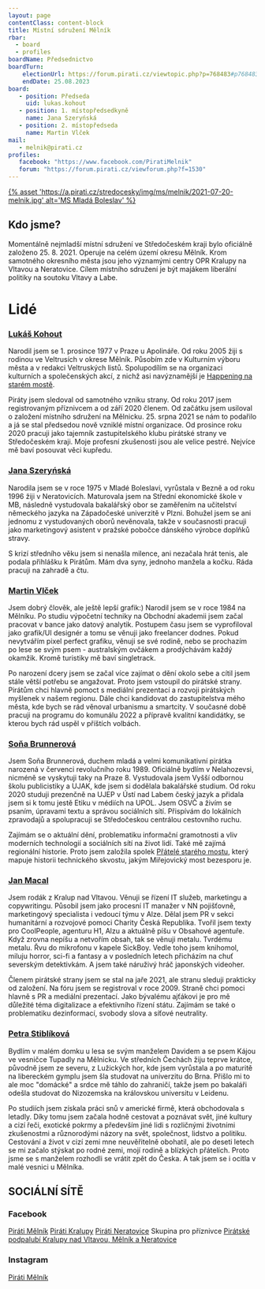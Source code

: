 ```yaml
---
layout: page
contentClass: content-block
title: Místní sdružení Mělník
rbar:
  - board
  - profiles
boardName: Předsednictvo
boardTurn:
    electionUrl: https://forum.pirati.cz/viewtopic.php?p=768483#p768483
    endDate: 25.08.2023
board:
   - position: Předseda
     uid: lukas.kohout
   - position: 1. místopředsedkyně
     name: Jana Szeryńská
   - position: 2. místopředseda
     name: Martin Vlček
mail: 
   - melnik@pirati.cz
profiles:
   facebook: "https://www.facebook.com/PiratiMelnik"
   forum: "https://forum.pirati.cz/viewforum.php?f=1530"
---
```

[{% asset 'https://a.pirati.cz/stredocesky/img/ms/melnik/2021-07-20-melnik.jpg' alt='MS Mladá Boleslav' %}](https://nalodeni.pirati.cz/)

## Kdo jsme?
Momentálně nejmladší místní sdružení ve Středočeském kraji bylo oficiálně založeno 25. 8. 2021. Operuje na celém území okresu Mělník. Krom samotného okresního města jsou jeho významými centry OPR Kralupy na Vltavou a Neratovice. Cílem místního sdružení je být majákem liberální politiky na soutoku Vltavy a Labe.

# Lidé

### [Lukáš Kohout](https://lide.pirati.cz/osoba/1601/)
Narodil jsem se 1. prosince 1977 v Praze u Apolináře. Od roku 2005 žiji s rodinou ve Veltrusích v okrese Mělník. Působím zde v Kulturním výboru města a v redakci Veltruských listů. Spolupodílím se na organizaci kulturních a společenských akcí, z nichž asi navýznamější je [Happening na starém mostě](https://www.facebook.com/setkaninamoste). 

Piráty jsem sledoval od samotného vzniku strany. Od roku 2017 jsem registrovaným příznivcem a od září 2020 členem. Od začátku jsem usiloval o založení místního sdružení na Mělnicku. 25. srpna 2021 se nám to podařilo a já se stal předsedou nově vzniklé místní organizace. Od prosince roku 2020 pracuji jako tajemník zastupitelského klubu pirátské strany ve Středočeském kraji. Moje profesní zkušenosti jsou ale velice pestré. Nejvíce mě baví posouvat věci kupředu. 

### [Jana Szeryńská](https://lide.pirati.cz/osoba/1600/)
Narodila jsem se v roce 1975 v Mladé Boleslavi, vyrůstala v Bezně a od roku 1996 žiji v Neratovicích. Maturovala jsem na Střední ekonomické škole v MB, následně vystudovala bakalářský obor se zaměřením na učitelství německého jazyka na Západočeské univerzitě v Plzni. Bohužel jsem se ani jednomu z vystudovaných oborů nevěnovala, takže v současnosti pracuji jako marketingový asistent v pražské pobočce dánského výrobce doplňků stravy. 

S krizí středního věku jsem si nenašla milence, ani nezačala hrát tenis, ale podala přihlášku k Pirátům. Mám dva syny, jednoho manžela a kočku. Ráda pracuji na zahradě a čtu.

### [Martin Vlček](https://lide.pirati.cz/osoba/2848/)
Jsem dobrý člověk, ale ještě lepší grafik:) Narodil jsem se v roce 1984 na Mělníku. Po studiu výpočetní techniky na Obchodní akademii jsem začal pracovat v bance jako datový analytik. Postupem času jsem se vyprofiloval jako grafik/UI designér a tomu se věnuji jako freelancer dodnes. Pokud nevytvářím pixel perfect grafiku, věnuji se své rodině, nebo se prochazím po lese se svým psem - australským ovčákem a prodýchávám každý okamžik. Kromě turistiky mě baví singletrack. 

Po narození dcery jsem se začal více zajímat o dění okolo sebe a cítil jsem stále větší potřebu se angažovat. Proto jsem vstoupil do pirátské strany. Pirátům chci hlavně pomoct s mediální prezentací a rozvoji pirátských myšlenek v našem regionu. Dále chci kandidovat do zastupitelstva mého města, kde bych se rád věnoval urbanismu a smartcity. V současné době pracuji na programu do komunálu 2022 a přípravě kvalitní kandidátky, se kterou bych rád uspěl v příštích volbách.

### [Soňa Brunnerová](https://lide.pirati.cz/osoba/1665/)
Jsem Soňa Brunnerová, duchem mladá a velmi komunikativní pirátka narozená v červenci revolučního roku 1989. Oficiálně bydlím v Nelahozevsi, nicméně se vyskytuji taky na Praze 8. Vystudovala jsem Vyšší odbornou školu publicistiky a UJAK, kde jsem si dodělala bakalářské studium. Od roku 2020 studuji prezenčně na UJEP v Ústí nad Labem český jazyk a přidala jsem si k tomu jestě Etiku v médiích na UPOL. Jsem OSVČ a živím se psaním, úpravami textu a správou sociálních sítí. Přispívám do lokálních zpravodajů a spolupracuji se Středočeskou centrálou cestovního ruchu. 

Zajímám se o aktuální dění, problematiku informační gramotnosti a vliv moderních technologií a sociálních sítí na život lidí. Také mě zajímá regionální historie. Proto jsem založila spolek [Přátelé starého mostu](https://www.facebook.com/pratelemostu), který mapuje historii technického skvostu, jakým Miřejovický most bezesporu je.


### [Jan Macal](https://lide.pirati.cz/osoba/2340/)
Jsem rodák z Kralup nad Vltavou. Věnuji se řízení IT služeb, marketingu a copywritingu. Působil jsem jako procesní IT manažer v NN pojišťovně, marketingový specialista i vedoucí týmu v Alze. Dělal jsem PR v sekci humanitární a rozvojové pomoci Charity Česká Republika. Tvořil jsem texty pro CoolPeople, agenturu H1, Alzu a aktuálně píšu v Obsahové agentuře. Když zrovna nepíšu a netvořím obsah, tak se věnuji metalu. Tvrdému metalu. Řvu do mikrofonu v kapele SickBoy. Vedle toho jsem knihomol, miluju horror, sci-fi a fantasy a v posledních letech přicházím na chuť severským detektivkám. A jsem také náruživý hráč japonských videoher. 

Členem pirátské strany jsem se stal na jaře 2021, ale stranu sleduji prakticky od založení. Na fóru jsem se registroval v roce 2009. Straně chci pomoci hlavně s PR a mediální prezentací. Jako bývalému ajťákovi je pro mě důležité téma digitalizace a efektivního řízení státu. Zajímám se také o problematiku dezinformací, svobody slova a síťové neutrality.

### [Petra Stiblíková](https://lide.pirati.cz/osoba/3006/)
Bydlím v malém domku u lesa se svým manželem Davidem a se psem Kájou ve vesničce Tupadly na Mělnicku. Ve středních Čechách žiju teprve krátce, původně jsem ze severu, z Lužických hor, kde jsem vyrůstala a po maturitě na libereckém gymplu jsem šla studovat na univerzitu do Brna. Přišlo mi to ale moc "domácké" a srdce mě táhlo do zahraničí, takže jsem po bakaláři odešla studovat do Nizozemska na královskou universitu v Leidenu. 

Po studiích jsem získala práci snů v americké firmě, která obchodovala s letadly. Díky tomu jsem začala hodně cestovat a poznávat svět, jiné kultury a cizí řeči, exotické pokrmy a především jiné lidi s rozličnými životními zkušenostmi a různorodými názory na svět, společnost, lidstvo a politiku. Cestování a život v cizí zemi mne neuvěřitelně obohatil, ale po deseti letech se mi začalo stýskat po rodné zemi, mojí rodině a blízkých přátelích. Proto jsme se s manželem rozhodli se vrátit zpět do Česka. A tak jsem se i ocitla v malé vesnici u Mělníka.

## SOCIÁLNÍ SÍTĚ
### Facebook
[Piráti Mělník](https://www.facebook.com/PiratiMelnik)
[Piráti Kralupy](https://www.facebook.com/PiratiKralupy)
[Piráti Neratovice](https://www.facebook.com/PiratiNeratovice)
Skupina pro příznivce [Pirátské podpalubí Kralupy nad Vltavou, Mělník a Neratovice](https://www.facebook.com/groups/387700292119119)
### Instagram
[Piráti Mělník](https://www.instagram.com/piratimelnik/)
